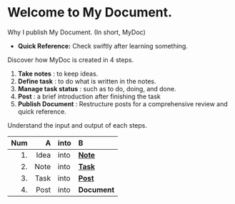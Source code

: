 # Welcome to My Document.

Why I publish My Document. (In short, MyDoc)

- **Quick Reference:** Check swiftly after learning something.

Discover how MyDoc is created in 4 steps.

1. **Take notes** : to keep ideas.
2. **Define task** : to do what is written in the notes.
3. **Manage task status** : such as to do, doing, and done.
4. **Post** : a brief introduction after finishing the task
5. **Publish Document** : Restructure posts for a comprehensive review and quick reference.

Understand the input and output of each steps.

| Num | A | into | B |
|---:|---:|---|:---|
| 1. | Idea | into | [**Note**](/note) |
| 2. | Note | into | [**Task**](/task) |
| 3. | Task | into | [**Post**](/post) |
| 4. | Post | into | **Document** |
